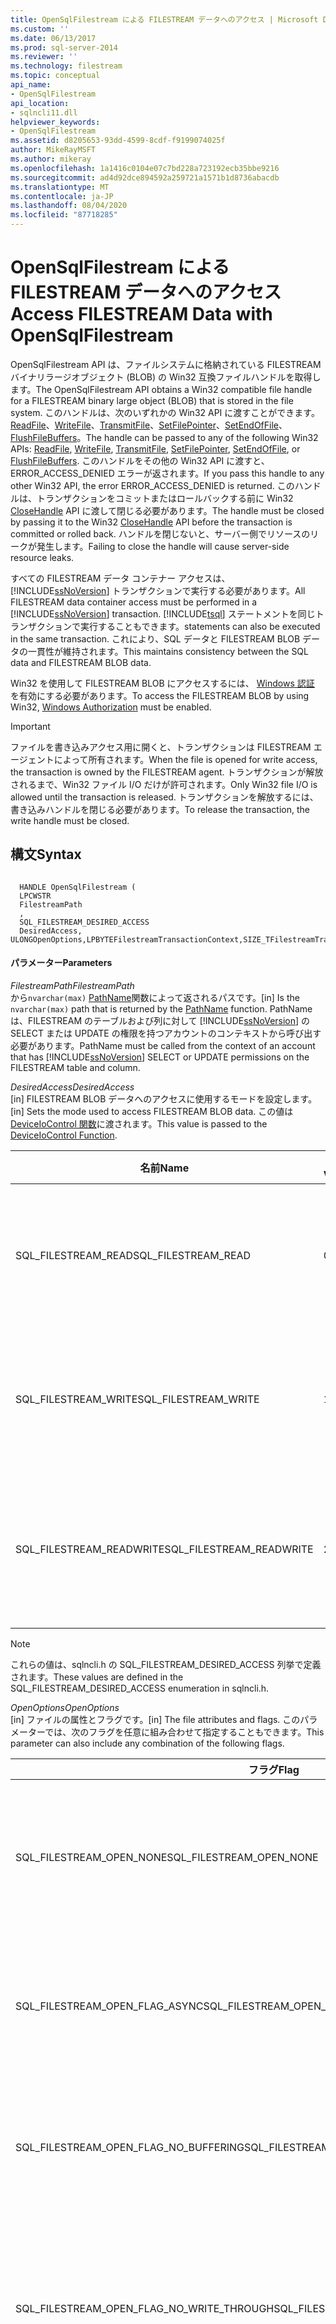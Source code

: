 ```yaml
---
title: OpenSqlFilestream による FILESTREAM データへのアクセス | Microsoft Docs
ms.custom: ''
ms.date: 06/13/2017
ms.prod: sql-server-2014
ms.reviewer: ''
ms.technology: filestream
ms.topic: conceptual
api_name:
- OpenSqlFilestream
api_location:
- sqlncli11.dll
helpviewer_keywords:
- OpenSqlFilestream
ms.assetid: d8205653-93dd-4599-8cdf-f9199074025f
author: MikeRayMSFT
ms.author: mikeray
ms.openlocfilehash: 1a1416c0104e07c7bd228a723192ecb35bbe9216
ms.sourcegitcommit: ad4d92dce894592a259721a1571b1d8736abacdb
ms.translationtype: MT
ms.contentlocale: ja-JP
ms.lasthandoff: 08/04/2020
ms.locfileid: "87718285"
---
```

# <a name="access-filestream-data-with-opensqlfilestream"></a><span data-ttu-id="3312e-102">OpenSqlFilestream による FILESTREAM データへのアクセス</span><span class="sxs-lookup"><span data-stu-id="3312e-102">Access FILESTREAM Data with OpenSqlFilestream</span></span>
  <span data-ttu-id="3312e-103">OpenSqlFilestream API は、ファイルシステムに格納されている FILESTREAM バイナリラージオブジェクト (BLOB) の Win32 互換ファイルハンドルを取得します。</span><span class="sxs-lookup"><span data-stu-id="3312e-103">The OpenSqlFilestream API obtains a Win32 compatible file handle for a FILESTREAM binary large object (BLOB) that is stored in the file system.</span></span> <span data-ttu-id="3312e-104">このハンドルは、次のいずれかの Win32 API に渡すことができます。[ReadFile](https://go.microsoft.com/fwlink/?LinkId=86422)、[WriteFile](https://go.microsoft.com/fwlink/?LinkId=86423)、[TransmitFile](https://go.microsoft.com/fwlink/?LinkId=86424)、[SetFilePointer](https://go.microsoft.com/fwlink/?LinkId=86425)、[SetEndOfFile](https://go.microsoft.com/fwlink/?LinkId=86426)、[FlushFileBuffers](https://go.microsoft.com/fwlink/?LinkId=86427)。</span><span class="sxs-lookup"><span data-stu-id="3312e-104">The handle can be passed to any of the following Win32 APIs: [ReadFile](https://go.microsoft.com/fwlink/?LinkId=86422), [WriteFile](https://go.microsoft.com/fwlink/?LinkId=86423), [TransmitFile](https://go.microsoft.com/fwlink/?LinkId=86424), [SetFilePointer](https://go.microsoft.com/fwlink/?LinkId=86425), [SetEndOfFile](https://go.microsoft.com/fwlink/?LinkId=86426), or [FlushFileBuffers](https://go.microsoft.com/fwlink/?LinkId=86427).</span></span> <span data-ttu-id="3312e-105">このハンドルをその他の Win32 API に渡すと、ERROR_ACCESS_DENIED エラーが返されます。</span><span class="sxs-lookup"><span data-stu-id="3312e-105">If you pass this handle to any other Win32 API, the error ERROR_ACCESS_DENIED is returned.</span></span> <span data-ttu-id="3312e-106">このハンドルは、トランザクションをコミットまたはロールバックする前に Win32 [CloseHandle](https://go.microsoft.com/fwlink/?LinkId=86428) API に渡して閉じる必要があります。</span><span class="sxs-lookup"><span data-stu-id="3312e-106">The handle must be closed by passing it to the Win32 [CloseHandle](https://go.microsoft.com/fwlink/?LinkId=86428) API before the transaction is committed or rolled back.</span></span> <span data-ttu-id="3312e-107">ハンドルを閉じないと、サーバー側でリソースのリークが発生します。</span><span class="sxs-lookup"><span data-stu-id="3312e-107">Failing to close the handle will cause server-side resource leaks.</span></span>  
  
 <span data-ttu-id="3312e-108">すべての FILESTREAM データ コンテナー アクセスは、 [!INCLUDE[ssNoVersion](../../includes/ssnoversion-md.md)] トランザクションで実行する必要があります。</span><span class="sxs-lookup"><span data-stu-id="3312e-108">All FILESTREAM data container access must be performed in a [!INCLUDE[ssNoVersion](../../includes/ssnoversion-md.md)] transaction.</span></span> [!INCLUDE[tsql](../../includes/tsql-md.md)] <span data-ttu-id="3312e-109">ステートメントを同じトランザクションで実行することもできます。</span><span class="sxs-lookup"><span data-stu-id="3312e-109">statements can also be executed in the same transaction.</span></span> <span data-ttu-id="3312e-110">これにより、SQL データと FILESTREAM BLOB データの一貫性が維持されます。</span><span class="sxs-lookup"><span data-stu-id="3312e-110">This maintains consistency between the SQL data and FILESTREAM BLOB data.</span></span>  
  
 <span data-ttu-id="3312e-111">Win32 を使用して FILESTREAM BLOB にアクセスするには、 [Windows 認証](../security/choose-an-authentication-mode.md) を有効にする必要があります。</span><span class="sxs-lookup"><span data-stu-id="3312e-111">To access the FILESTREAM BLOB by using Win32, [Windows Authorization](../security/choose-an-authentication-mode.md) must be enabled.</span></span>  
  
> [!IMPORTANT]  
>  <span data-ttu-id="3312e-112">ファイルを書き込みアクセス用に開くと、トランザクションは FILESTREAM エージェントによって所有されます。</span><span class="sxs-lookup"><span data-stu-id="3312e-112">When the file is opened for write access, the transaction is owned by the FILESTREAM agent.</span></span> <span data-ttu-id="3312e-113">トランザクションが解放されるまで、Win32 ファイル I/O だけが許可されます。</span><span class="sxs-lookup"><span data-stu-id="3312e-113">Only Win32 file I/O is allowed until the transaction is released.</span></span> <span data-ttu-id="3312e-114">トランザクションを解放するには、書き込みハンドルを閉じる必要があります。</span><span class="sxs-lookup"><span data-stu-id="3312e-114">To release the transaction, the write handle must be closed.</span></span>  
  
## <a name="syntax"></a><span data-ttu-id="3312e-115">構文</span><span class="sxs-lookup"><span data-stu-id="3312e-115">Syntax</span></span>  
  
```  
  
  HANDLE OpenSqlFilestream (  
  LPCWSTR  
  FilestreamPath  
  ,  
  SQL_FILESTREAM_DESIRED_ACCESS  
  DesiredAccess,  
ULONGOpenOptions,LPBYTEFilestreamTransactionContext,SIZE_TFilestreamTransactionContextLength,PLARGE_INTEGERAllocationSize);  
```  
  
#### <a name="parameters"></a><span data-ttu-id="3312e-116">パラメーター</span><span class="sxs-lookup"><span data-stu-id="3312e-116">Parameters</span></span>  
 <span data-ttu-id="3312e-117">*FilestreamPath*</span><span class="sxs-lookup"><span data-stu-id="3312e-117">*FilestreamPath*</span></span>  
 <span data-ttu-id="3312e-118">から`nvarchar(max)` [PathName](/sql/relational-databases/system-functions/pathname-transact-sql)関数によって返されるパスです。</span><span class="sxs-lookup"><span data-stu-id="3312e-118">[in] Is the `nvarchar(max)` path that is returned by the [PathName](/sql/relational-databases/system-functions/pathname-transact-sql) function.</span></span> <span data-ttu-id="3312e-119">PathName は、FILESTREAM のテーブルおよび列に対して [!INCLUDE[ssNoVersion](../../includes/ssnoversion-md.md)] の SELECT または UPDATE の権限を持つアカウントのコンテキストから呼び出す必要があります。</span><span class="sxs-lookup"><span data-stu-id="3312e-119">PathName must be called from the context of an account that has [!INCLUDE[ssNoVersion](../../includes/ssnoversion-md.md)] SELECT or UPDATE permissions on the FILESTREAM table and column.</span></span>  
  
 <span data-ttu-id="3312e-120">*DesiredAccess*</span><span class="sxs-lookup"><span data-stu-id="3312e-120">*DesiredAccess*</span></span>  
 <span data-ttu-id="3312e-121">[in] FILESTREAM BLOB データへのアクセスに使用するモードを設定します。</span><span class="sxs-lookup"><span data-stu-id="3312e-121">[in] Sets the mode used to access FILESTREAM BLOB data.</span></span> <span data-ttu-id="3312e-122">この値は [DeviceIoControl 関数](https://go.microsoft.com/fwlink/?LinkId=105527)に渡されます。</span><span class="sxs-lookup"><span data-stu-id="3312e-122">This value is passed to the [DeviceIoControl Function](https://go.microsoft.com/fwlink/?LinkId=105527).</span></span>  
  
|<span data-ttu-id="3312e-123">名前</span><span class="sxs-lookup"><span data-stu-id="3312e-123">Name</span></span>|<span data-ttu-id="3312e-124">値</span><span class="sxs-lookup"><span data-stu-id="3312e-124">Value</span></span>|<span data-ttu-id="3312e-125">意味</span><span class="sxs-lookup"><span data-stu-id="3312e-125">Meaning</span></span>|  
|----------|-----------|-------------|  
|<span data-ttu-id="3312e-126">SQL_FILESTREAM_READ</span><span class="sxs-lookup"><span data-stu-id="3312e-126">SQL_FILESTREAM_READ</span></span>|<span data-ttu-id="3312e-127">0</span><span class="sxs-lookup"><span data-stu-id="3312e-127">0</span></span>|<span data-ttu-id="3312e-128">ファイルからデータを読み取ることができます。</span><span class="sxs-lookup"><span data-stu-id="3312e-128">Data can be read from the file.</span></span>|  
|<span data-ttu-id="3312e-129">SQL_FILESTREAM_WRITE</span><span class="sxs-lookup"><span data-stu-id="3312e-129">SQL_FILESTREAM_WRITE</span></span>|<span data-ttu-id="3312e-130">1</span><span class="sxs-lookup"><span data-stu-id="3312e-130">1</span></span>|<span data-ttu-id="3312e-131">ファイルにデータを書き込むことができます。</span><span class="sxs-lookup"><span data-stu-id="3312e-131">Data can be written to the file.</span></span>|  
|<span data-ttu-id="3312e-132">SQL_FILESTREAM_READWRITE</span><span class="sxs-lookup"><span data-stu-id="3312e-132">SQL_FILESTREAM_READWRITE</span></span>|<span data-ttu-id="3312e-133">2</span><span class="sxs-lookup"><span data-stu-id="3312e-133">2</span></span>|<span data-ttu-id="3312e-134">ファイルに対してデータを読み書きできます。</span><span class="sxs-lookup"><span data-stu-id="3312e-134">Data can be read and written from the file.</span></span>|  
  
> [!NOTE]  
>  <span data-ttu-id="3312e-135">これらの値は、sqlncli.h の SQL_FILESTREAM_DESIRED_ACCESS 列挙で定義されます。</span><span class="sxs-lookup"><span data-stu-id="3312e-135">These values are defined in the SQL_FILESTREAM_DESIRED_ACCESS enumeration in sqlncli.h.</span></span>  
  
 <span data-ttu-id="3312e-136">*OpenOptions*</span><span class="sxs-lookup"><span data-stu-id="3312e-136">*OpenOptions*</span></span>  
 <span data-ttu-id="3312e-137">[in] ファイルの属性とフラグです。</span><span class="sxs-lookup"><span data-stu-id="3312e-137">[in] The file attributes and flags.</span></span> <span data-ttu-id="3312e-138">このパラメーターでは、次のフラグを任意に組み合わせて指定することもできます。</span><span class="sxs-lookup"><span data-stu-id="3312e-138">This parameter can also include any combination of the following flags.</span></span>  
  
|<span data-ttu-id="3312e-139">フラグ</span><span class="sxs-lookup"><span data-stu-id="3312e-139">Flag</span></span>|<span data-ttu-id="3312e-140">値</span><span class="sxs-lookup"><span data-stu-id="3312e-140">Value</span></span>|<span data-ttu-id="3312e-141">意味</span><span class="sxs-lookup"><span data-stu-id="3312e-141">Meaning</span></span>|  
|----------|-----------|-------------|  
|<span data-ttu-id="3312e-142">SQL_FILESTREAM_OPEN_NONE</span><span class="sxs-lookup"><span data-stu-id="3312e-142">SQL_FILESTREAM_OPEN_NONE</span></span>|<span data-ttu-id="3312e-143">0x00000000:</span><span class="sxs-lookup"><span data-stu-id="3312e-143">0x00000000:</span></span>|<span data-ttu-id="3312e-144">特にオプションを指定せずにファイルが開かれるか、または作成されます。</span><span class="sxs-lookup"><span data-stu-id="3312e-144">The file is being opened or created with no special options.</span></span>|  
|<span data-ttu-id="3312e-145">SQL_FILESTREAM_OPEN_FLAG_ASYNC</span><span class="sxs-lookup"><span data-stu-id="3312e-145">SQL_FILESTREAM_OPEN_FLAG_ASYNC</span></span>|<span data-ttu-id="3312e-146">0x00000001L</span><span class="sxs-lookup"><span data-stu-id="3312e-146">0x00000001L</span></span>|<span data-ttu-id="3312e-147">非同期 I/O 用にファイルが開かれるか、または作成されます。</span><span class="sxs-lookup"><span data-stu-id="3312e-147">The file is being opened or created for asynchronous I/O.</span></span>|  
|<span data-ttu-id="3312e-148">SQL_FILESTREAM_OPEN_FLAG_NO_BUFFERING</span><span class="sxs-lookup"><span data-stu-id="3312e-148">SQL_FILESTREAM_OPEN_FLAG_NO_BUFFERING</span></span>|<span data-ttu-id="3312e-149">0x00000002L</span><span class="sxs-lookup"><span data-stu-id="3312e-149">0x00000002L</span></span>|<span data-ttu-id="3312e-150">システム キャッシュを使用せずにファイルが開かれます。</span><span class="sxs-lookup"><span data-stu-id="3312e-150">The system opens the file by using no system caching.</span></span>|  
|<span data-ttu-id="3312e-151">SQL_FILESTREAM_OPEN_FLAG_NO_WRITE_THROUGH</span><span class="sxs-lookup"><span data-stu-id="3312e-151">SQL_FILESTREAM_OPEN_FLAG_NO_WRITE_THROUGH</span></span>|<span data-ttu-id="3312e-152">0x00000004L</span><span class="sxs-lookup"><span data-stu-id="3312e-152">0x00000004L</span></span>|<span data-ttu-id="3312e-153">中間キャッシュを使用せずに</span><span class="sxs-lookup"><span data-stu-id="3312e-153">The system does not write through an intermediate cache.</span></span> <span data-ttu-id="3312e-154">直接ディスクに書き込みます。</span><span class="sxs-lookup"><span data-stu-id="3312e-154">Writes go directly to disk.</span></span>|  
|<span data-ttu-id="3312e-155">SQL_FILESTREAM_OPEN_FLAG_SEQUENTIAL_SCAN</span><span class="sxs-lookup"><span data-stu-id="3312e-155">SQL_FILESTREAM_OPEN_FLAG_SEQUENTIAL_SCAN</span></span>|<span data-ttu-id="3312e-156">0x00000008L</span><span class="sxs-lookup"><span data-stu-id="3312e-156">0x00000008L</span></span>|<span data-ttu-id="3312e-157">ファイルが先頭から末尾まで順次アクセスされます。</span><span class="sxs-lookup"><span data-stu-id="3312e-157">A file is accessed sequentially from beginning to end.</span></span> <span data-ttu-id="3312e-158">システムはこれをヒントとしてファイルのキャッシュを最適化します。</span><span class="sxs-lookup"><span data-stu-id="3312e-158">The system can use this as a hint to optimize file caching.</span></span> <span data-ttu-id="3312e-159">アプリケーションがランダム アクセスのファイル ポインターを移動させると、最適なキャッシングが行われなくなる場合があります。</span><span class="sxs-lookup"><span data-stu-id="3312e-159">If an application moves the file pointer for random access, optimal caching may not occur.</span></span>|  
|<span data-ttu-id="3312e-160">SQL_FILESTREAM_OPEN_FLAG_RANDOM_ACCESS</span><span class="sxs-lookup"><span data-stu-id="3312e-160">SQL_FILESTREAM_OPEN_FLAG_RANDOM_ACCESS</span></span>|<span data-ttu-id="3312e-161">0x00000010L</span><span class="sxs-lookup"><span data-stu-id="3312e-161">0x00000010L</span></span>|<span data-ttu-id="3312e-162">ファイルがランダムにアクセスされます。</span><span class="sxs-lookup"><span data-stu-id="3312e-162">A file is accessed randomly.</span></span> <span data-ttu-id="3312e-163">システムはこれをヒントとしてファイルのキャッシュを最適化します。</span><span class="sxs-lookup"><span data-stu-id="3312e-163">The system can use this as a hint to optimize file caching.</span></span>|  
  
 <span data-ttu-id="3312e-164">*FilestreamTransactionContext*</span><span class="sxs-lookup"><span data-stu-id="3312e-164">*FilestreamTransactionContext*</span></span>  
 <span data-ttu-id="3312e-165">[in] [GET_FILESTREAM_TRANSACTION_CONTEXT](/sql/t-sql/functions/get-filestream-transaction-context-transact-sql) 関数から返される値です。</span><span class="sxs-lookup"><span data-stu-id="3312e-165">[in] The value that is returned by the [GET_FILESTREAM_TRANSACTION_CONTEXT](/sql/t-sql/functions/get-filestream-transaction-context-transact-sql) function.</span></span>  
  
 <span data-ttu-id="3312e-166">*FilestreamTransactionContextLength*</span><span class="sxs-lookup"><span data-stu-id="3312e-166">*FilestreamTransactionContextLength*</span></span>  
 <span data-ttu-id="3312e-167">[in] GET_FILESTREAM_TRANSACTION_CONTEXT 関数から返される `varbinary(max)` データのバイト数です。</span><span class="sxs-lookup"><span data-stu-id="3312e-167">[in] Number of bytes in the `varbinary(max)` data that is returned by the GET_FILESTREAM_TRANSACTION_CONTEXT function.</span></span> <span data-ttu-id="3312e-168">この関数は、N バイトの配列を返します。</span><span class="sxs-lookup"><span data-stu-id="3312e-168">The function returns an array of N bytes.</span></span> <span data-ttu-id="3312e-169">N は関数によって決まる、返されるバイト配列のプロパティです。</span><span class="sxs-lookup"><span data-stu-id="3312e-169">N is determined by the function and is a property of the byte array that is returned.</span></span>  
  
 <span data-ttu-id="3312e-170">*AllocationSize*</span><span class="sxs-lookup"><span data-stu-id="3312e-170">*AllocationSize*</span></span>  
 <span data-ttu-id="3312e-171">[in] データ ファイルの初期割り当てサイズをバイト単位で指定します。</span><span class="sxs-lookup"><span data-stu-id="3312e-171">[in] Specifies the initial allocation size of the data file in bytes.</span></span> <span data-ttu-id="3312e-172">読み取りモードでは無視されます。</span><span class="sxs-lookup"><span data-stu-id="3312e-172">It is ignored in read mode.</span></span> <span data-ttu-id="3312e-173">このパラメーターには NULL を指定できます。その場合、ファイル システムの既定の動作が使用されます。</span><span class="sxs-lookup"><span data-stu-id="3312e-173">This parameter can be NULL, in which case the default file system behavior is used.</span></span>  
  
## <a name="return-value"></a><span data-ttu-id="3312e-174">戻り値</span><span class="sxs-lookup"><span data-stu-id="3312e-174">Return Value</span></span>  
 <span data-ttu-id="3312e-175">この関数の実行が成功した場合の戻り値は、指定したファイルへのオープン ハンドルです。</span><span class="sxs-lookup"><span data-stu-id="3312e-175">If the function succeeds, the return value is an open handle to a specified file.</span></span> <span data-ttu-id="3312e-176">失敗した場合の戻り値は、INVALID_HANDLE_VALUE です。</span><span class="sxs-lookup"><span data-stu-id="3312e-176">If the function fails, the return value is INVALID_HANDLE_VALUE.</span></span> <span data-ttu-id="3312e-177">詳細なエラー情報を取得するには、GetLastError() を呼び出します。</span><span class="sxs-lookup"><span data-stu-id="3312e-177">For extended error information, call GetLastError().</span></span>  
  
## <a name="examples"></a><span data-ttu-id="3312e-178">例</span><span class="sxs-lookup"><span data-stu-id="3312e-178">Examples</span></span>  
 <span data-ttu-id="3312e-179">`OpenSqlFilestream` API を使用して Win32 ハンドルを取得する方法を次の例に示します。</span><span class="sxs-lookup"><span data-stu-id="3312e-179">The following examples show you how to use the `OpenSqlFilestream` API to obtain a Win32 handle.</span></span>  
  
 [!code-csharp[FILESTREAM#FS_CS_ReadAndWriteBLOB](../../snippets/tsql/SQL15/tsql/filestream/cs/filestream.cs#fs_cs_readandwriteblob)]  
  
 [!code-vb[FILESTREAM#FS_VB_ReadAndWriteBLOB](../../snippets/tsql/SQL15/tsql/filestream/vb/filestream.vb#fs_vb_readandwriteblob)]  
  
 [!code-cpp[FILESTREAM#FS_CPP_WriteBLOB](../../snippets/tsql/SQL15/tsql/filestream/cpp/filestream.cpp#fs_cpp_writeblob)]  
  
## <a name="remarks"></a><span data-ttu-id="3312e-180">解説</span><span class="sxs-lookup"><span data-stu-id="3312e-180">Remarks</span></span>  
 <span data-ttu-id="3312e-181">この API を使用するには、 [!INCLUDE[ssNoVersion](../../includes/ssnoversion-md.md)] Native Client をインストールする必要があります。</span><span class="sxs-lookup"><span data-stu-id="3312e-181">The [!INCLUDE[ssNoVersion](../../includes/ssnoversion-md.md)] Native Client must be installed to use this API.</span></span> <span data-ttu-id="3312e-182">[!INCLUDE[ssNoVersion](../../includes/ssnoversion-md.md)] Native Client は、 [!INCLUDE[ssNoVersion](../../includes/ssnoversion-md.md)] または [!INCLUDE[ssNoVersion](../../includes/ssnoversion-md.md)] クライアント ツールとともにインストールされます。</span><span class="sxs-lookup"><span data-stu-id="3312e-182">The [!INCLUDE[ssNoVersion](../../includes/ssnoversion-md.md)] Native Client is installed with [!INCLUDE[ssNoVersion](../../includes/ssnoversion-md.md)] or [!INCLUDE[ssNoVersion](../../includes/ssnoversion-md.md)] client tools.</span></span> <span data-ttu-id="3312e-183">詳細については、「 [SQL Server Native Client のインストール](../native-client/applications/installing-sql-server-native-client.md)」を参照してください。</span><span class="sxs-lookup"><span data-stu-id="3312e-183">For more information, see [Installing SQL Server Native Client](../native-client/applications/installing-sql-server-native-client.md).</span></span>  
  
## <a name="see-also"></a><span data-ttu-id="3312e-184">参照</span><span class="sxs-lookup"><span data-stu-id="3312e-184">See Also</span></span>  
 <span data-ttu-id="3312e-185">[バイナリ ラージ オブジェクト &#40;Blob&#41; データ &#40;SQL Server&#41;](binary-large-object-blob-data-sql-server.md) </span><span class="sxs-lookup"><span data-stu-id="3312e-185">[Binary Large Object &#40;Blob&#41; Data &#40;SQL Server&#41;](binary-large-object-blob-data-sql-server.md) </span></span>  
 <span data-ttu-id="3312e-186">[FILESTREAM データの部分的な更新](make-partial-updates-to-filestream-data.md) </span><span class="sxs-lookup"><span data-stu-id="3312e-186">[Make Partial Updates to FILESTREAM Data](make-partial-updates-to-filestream-data.md) </span></span>  
 [<span data-ttu-id="3312e-187">FILESTREAM アプリケーションでのデータベース操作との競合の回避</span><span class="sxs-lookup"><span data-stu-id="3312e-187">Avoid Conflicts with Database Operations in FILESTREAM Applications</span></span>](avoid-conflicts-with-database-operations-in-filestream-applications.md)  
  
  
